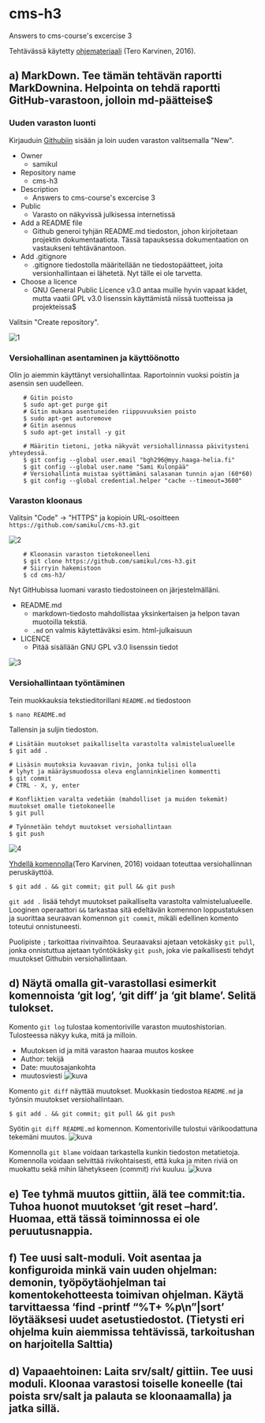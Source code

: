 # cms-h3
Answers to cms-course's excercise 3


Tehtävässä käytetty [ohjemateriaali](http://terokarvinen.com/2016/publish-your-project-with-github/) (Tero Karvinen, 2016).

## a) MarkDown. Tee tämän tehtävän raportti MarkDownina. Helpointa on tehdä raportti GitHub-varastoon, jolloin md-päätteise$

### Uuden varaston luonti
Kirjauduin [Githubiin](https://github.com) sisään ja loin uuden varaston valitsemalla "New".
- Owner
  - samikul
- Repository name
  - cms-h3
- Description
  - Answers to cms-course's excercise 3
- Public
  - Varasto on näkyvissä julkisessa internetissä
- Add a README file
  - Github generoi tyhjän README.md tiedoston, johon kirjoitetaan projektin dokumentaatiota. Tässä tapauksessa dokumentaation on vastaukseni tehtävänantoon.
- Add .gitignore
  - .gitignore tiedostolla määritellään ne tiedostopäätteet, joita versionhallintaan ei lähetetä. Nyt tälle ei ole tarvetta.
- Choose a licence
  - GNU General Public Licence v3.0 antaa muille hyvin vapaat kädet, mutta vaatii GPL v3.0 lisenssin käyttämistä niissä tuotteissa ja projekteissa$

Valitsin "Create repository".

![1](https://user-images.githubusercontent.com/58463139/114843219-46260a80-9de2-11eb-891a-e6e669ea518b.JPG)

### Versiohallinan asentaminen ja käyttöönotto

Olin jo aiemmin käyttänyt versiohallintaa. Raportoinnin vuoksi poistin ja asensin sen uudelleen.

        # Gitin poisto
        $ sudo apt-get purge git
        # Gitin mukana asentuneiden riippuvuuksien poisto
        $ sudo apt-get autoremove
        # Gitin asennus
        $ sudo apt-get install -y git

        # Määritin tietoni, jotka näkyvät versiohallinnassa päivitysteni yhteydessä.
        $ git config --global user.email "bgh296@myy.haaga-helia.fi"
        $ git config --global user.name "Sami Kulonpää"
        # Versiohallinta muistaa syöttämäni salasanan tunnin ajan (60*60)
        $ git config --global credential.helper "cache --timeout=3600"

### Varaston kloonaus

Valitsin "Code" -> "HTTPS" ja kopioin URL-osoitteen `https://github.com/samikul/cms-h3.git`

![2](https://user-images.githubusercontent.com/58463139/114843222-46bea100-9de2-11eb-8d3a-8ab49c18d4a7.JPG)

        # Kloonasin varaston tietokoneelleni
        $ git clone https://github.com/samikul/cms-h3.git
        # Siirryin hakemistoon
        $ cd cms-h3/

Nyt GitHubissa luomani varasto tiedostoineen on järjestelmälläni.
- README.md
  - markdown-tiedosto mahdollistaa yksinkertaisen ja helpon tavan muotoilla tekstiä.
  - `.md` on valmis käytettäväksi esim. html-julkaisuun
- LICENCE
  - Pitää sisällään GNU GPL v3.0 lisenssin tiedot

![3](https://user-images.githubusercontent.com/58463139/114843225-46bea100-9de2-11eb-8a4e-a5473625007d.JPG)

### Versiohallintaan työntäminen

Tein muokkauksia tekstieditorillani `README.md` tiedostoon

	$ nano README.md

Tallensin ja suljin tiedoston.

	# Lisätään muutokset paikalliselta varastolta valmistelualueelle
	$ git add .
	
	# Lisäsin muutoksia kuvaavan rivin, jonka tulisi olla
	# lyhyt ja määräysmuodossa oleva englanninkielinen kommentti
	$ git commit
	# CTRL - X, y, enter

	# Konfliktien varalta vedetään (mahdolliset ja muiden tekemät) muutokset omalle tietokoneelle
	$ git pull

	# Työnnetään tehdyt muutokset versiohallintaan
	$ git push

![4](https://user-images.githubusercontent.com/58463139/114843227-47573780-9de2-11eb-9e18-4b67e53da55b.JPG)

[Yhdellä komennolla](http://terokarvinen.com/2016/publish-your-project-with-github/)(Tero Karvinen, 2016) voidaan toteuttaa versiohallinnan peruskäyttöä.
	
	$ git add . && git commit; git pull && git push


`git add .` lisää tehdyt muutokset paikalliselta varastolta valmistelualueelle. Looginen operaattori `&&` tarkastaa
sitä edeltävän komennon loppustatuksen ja suorittaa seuraavan komennon `git commit`, mikäli edellinen komento toteutui
onnistuneesti.

Puolipiste ` ; ` tarkoittaa rivinvaihtoa. Seuraavaksi ajetaan vetokäsky `git pull`, jonka onnistuttua ajetaan
työntökäsky `git push`, joka vie paikallisesti tehdyt muutokset Githubin versiohallintaan.  

## d) Näytä omalla git-varastollasi esimerkit komennoista ‘git log’, ‘git diff’ ja ‘git blame’. Selitä tulokset.

Komento `git log` tulostaa komentoriville varaston muutoshistorian. Tulosteessa näkyy kuka, mitä ja milloin.
- Muutoksen id ja mitä varaston haaraa muutos koskee
- Author: tekijä
- Date: muutosajankohta
- muutosviesti
![kuva](https://user-images.githubusercontent.com/58463139/114847784-c189bb00-9de6-11eb-892b-7c3724f77a7f.png)

Komento `git diff` näyttää muutokset.
Muokkasin tiedostoa `README.md` ja työnsin muutokset versiohallintaan.

	$ git add . && git commit; git pull && git push

Syötin `git diff README.md` komennon. Komentoriville tulostui värikoodattuna tekemäni muutos.
![kuva](https://user-images.githubusercontent.com/58463139/114858494-3282a000-9df2-11eb-9f64-c2742d0f319a.png)

Komennolla `git blame` voidaan tarkastella kunkin tiedoston metatietoja. Komennolla voidaan selvittää rivikohtaisesti, että kuka ja miten riviä on muokattu sekä mihin lähetykseen (commit) rivi kuuluu.
![kuva](https://user-images.githubusercontent.com/58463139/114857570-15999d00-9df1-11eb-81f2-83861b600494.png)

## e) Tee tyhmä muutos gittiin, älä tee commit:tia. Tuhoa huonot muutokset ‘git reset –hard’. Huomaa, että tässä toiminnossa ei ole peruutusnappia.

## f) Tee uusi salt-moduli. Voit asentaa ja konfiguroida minkä vain uuden ohjelman: demonin, työpöytäohjelman tai komentokehotteesta toimivan ohjelman. Käytä tarvittaessa ‘find -printf “%T+ %p\n”|sort’ löytääksesi uudet asetustiedostot. (Tietysti eri ohjelma kuin aiemmissa tehtävissä, tarkoitushan on harjoitella Salttia)

## d) Vapaaehtoinen: Laita srv/salt/ gittiin. Tee uusi moduli. Kloonaa varastosi toiselle koneelle (tai poista srv/salt ja palauta se kloonaamalla) ja jatka sillä.
